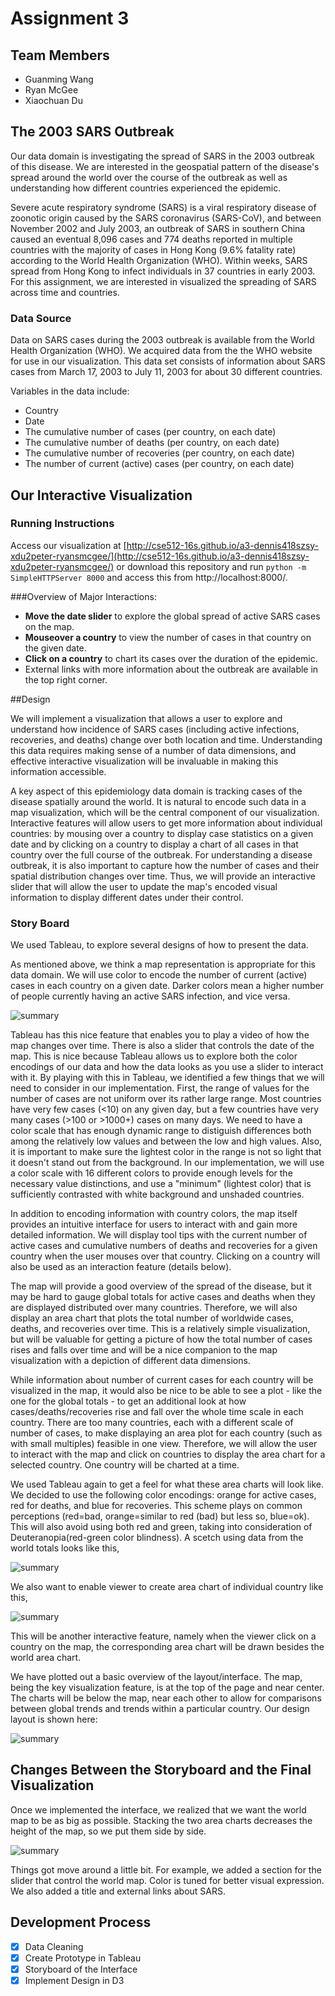 # Assignment 3

## Team Members

- Guanming Wang 
- Ryan McGee
- Xiaochuan Du

## The 2003 SARS Outbreak

Our data domain is investigating the spread of SARS in the 2003 outbreak of this disease. We are interested in the geospatial pattern of the disease's spread around the world over the course of the outbreak as well as understanding how different countries experienced the epidemic.

Severe acute respiratory syndrome (SARS) is a viral respiratory disease of zoonotic origin caused by the SARS coronavirus (SARS-CoV), and between November 2002 and July 2003, an outbreak of SARS in southern China caused an eventual 8,096 cases and 774 deaths reported in multiple countries with the majority of cases in Hong Kong (9.6% fatality rate) according to the World Health Organization (WHO). Within weeks, SARS spread from Hong Kong to infect individuals in 37 countries in early 2003. For this assignment, we are interested in visualized the spreading of SARS across time and countries. 

### Data Source 

Data on SARS cases during the 2003 outbreak is available from the World Health Organization (WHO). We acquired data from the the WHO website for use in our visualization. This data set consists of information about SARS cases from March 17, 2003 to July 11, 2003 for about 30 different countries. 

Variables in the data include:
* Country
* Date
* The cumulative number of cases (per country, on each date)
* The cumulative number of deaths (per country, on each date)
* The cumulative number of recoveries (per country, on each date)
* The number of current (active) cases (per country, on each date)

## Our Interactive Visualization

### Running Instructions

Access our visualization at [http://cse512-16s.github.io/a3-dennis418szsy-xdu2peter-ryansmcgee/](http://cse512-16s.github.io/a3-dennis418szsy-xdu2peter-ryansmcgee/) or download this repository and run `python -m SimpleHTTPServer 8000` and access this from http://localhost:8000/.

###Overview of Major Interactions:
* <b>Move the date slider</b> to explore the global spread of active SARS cases on the map. 
* <b>Mouseover a country</b> to view the number of cases in that country on the given date.
* <b>Click on a country</b> to chart its cases over the duration of the epidemic.
* External links with more information about the outbreak are available in the top right corner.

##Design

We will implement a visualization that allows a user to explore and understand how incidence of SARS cases (including active infections, recoveries, and deaths) change over both location and time. Understanding this data requires making sense of a number of data dimensions, and effective interactive visualization will be invaluable in making this information accessible.

A key aspect of this epidemiology data domain is tracking cases of the disease spatially around the world. It is natural to encode such data in a map visualization, which will be the central component of our visualization. Interactive features will allow users to get more information about individual countries: by mousing over a country to display case statistics on a given date and by clicking on a country to display a chart of all cases in that country over the full course of the outbreak. For understanding a disease outbreak, it is also important to capture how the number of cases and their spatial distribution changes over time. Thus, we will provide an interactive slider that will allow the user to update the map's encoded visual information to display different dates under their control. 

### Story Board

We used Tableau, to explore several designs of how to present the data. 

As mentioned above, we think a map representation is appropriate for this data domain. We will use color to encode the number of current (active) cases in each country on a given date. Darker colors mean a higher number of people currently having an active SARS infection, and vice versa.

![summary](https://github.com/CSE512-16S/a3-dennis418szsy-xdu2peter-ryansmcgee/blob/master/storyboard/worldmap.png)

Tableau has this nice feature that enables you to play a video of how the map changes over time. There is also a slider that controls the date of the map. This is nice because Tableau allows us to explore both the color encodings of our data and how the data looks as you use a slider to interact with it. By playing with this in Tableau, we identified a few things that we will need to consider in our implementation. First, the range of values for the number of cases are not uniform over its rather large range. Most countries have very few cases (<10) on any given day, but a few countries have very many cases (>100 or >1000+) cases on many days. We need to have a color scale that has enough dynamic range to distiguish differences both among the relatively low values and between the low and high values. Also, it is important to make sure the lightest color in the range is not so light that it doesn't stand out from the background. In our implementation, we will use a color scale with 16 different colors to provide enough levels for the necessary value distinctions, and use a "minimum" (lightest color) that is sufficiently contrasted with white background and unshaded countries.

In addition to encoding information with country colors, the map itself provides an intuitive interface for users to interact with and gain more detailed information. We will display tool tips with the current number of active cases and cumulative numbers of deaths and recoveries for a given country when the user mouses over that country. Clicking on a country will also be used as an interaction feature (details below).

The map will provide a good overview of the spread of the disease, but it may be hard to gauge global totals for active cases and deaths when they are displayed distributed over many countries. Therefore, we will also display an area chart that plots the total number of worldwide cases, deaths, and recoveries over time. This is a relatively simple visualization, but will be valuable for getting a picture of how the total number of cases rises and falls over time and will be a nice companion to the map visualization with a depiction of different data dimensions.  

While information about number of current cases for each country will be visualized in the map, it would also be nice to be able to see a plot - like the one for the global totals - to get an additional look at how cases/deaths/recoveries rise and fall over the whole time scale in each country. There are too many countries, each with a different scale of number of cases, to make displaying an area plot for each country (such as with small multiples) feasible in one view. Therefore, we will allow the user to interact with the map and click on countries to display the area chart for a selected country. One country will be charted at a time.

We used Tableau again to get a feel for what these area charts will look like. We decided to use the following color encodings: orange for active cases, red for deaths, and blue for recoveries. This scheme plays on common perceptions (red=bad, orange=similar to red (bad) but less so, blue=ok). This will also avoid using both red and green, taking into consideration of Deuteranopia(red-green color blindness). A scetch using data from the world totals looks like this,

![summary](https://github.com/CSE512-16S/a3-dennis418szsy-xdu2peter-ryansmcgee/blob/master/storyboard/worldAreaChart.png)

We also want to enable viewer to create area chart of individual country like this,

![summary](https://github.com/CSE512-16S/a3-dennis418szsy-xdu2peter-ryansmcgee/blob/master/storyboard/ChinaAreaChart.png)

This will be another interactive feature, namely when the viewer click on a country on the map, the corresponding area chart will be drawn besides the world area chart.

We have plotted out a basic overview of the layout/interface. The map, being the key visualization feature, is at the top of the page and near center. The charts will be below the map, near each other to allow for comparisons between global trends and trends within a particular country. Our design layout is shown here:

![summary](https://github.com/CSE512-16S/a3-dennis418szsy-xdu2peter-ryansmcgee/blob/master/storyboard/proposedNewSketch.png)

## Changes Between the Storyboard and the Final Visualization

Once we implemented the interface, we realized that we want the world map to be as big as possible. Stacking the two area charts decreases the height of the map, so we put them side by side.

![summary](https://github.com/CSE512-16S/a3-dennis418szsy-xdu2peter-ryansmcgee/blob/master/storyboard/proposedNewSketch2.png)

Things got move around a little bit. For example, we added a section for the slider that control the world map. Color is tuned for better visual expression. We also added a title and external links about SARS.


## Development Process
- [x] Data Cleaning
- [x] Create Prototype in Tableau
- [x] Storyboard of the Interface
- [x] Implement Design in D3

